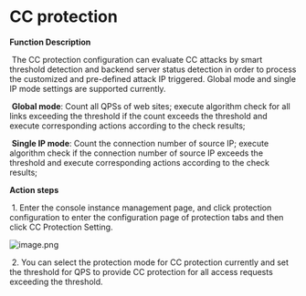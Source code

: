 # CC protection

**Function Description**   

​    The CC protection configuration can evaluate CC attacks by smart threshold detection and backend server status detection in order to process the customized and pre-defined attack IP triggered. Global mode and single IP mode settings are supported currently.

​    **Global mode**: Count all QPSs of web sites; execute algorithm check for all links exceeding the threshold if the count exceeds the threshold and execute corresponding actions according to the check results;

​    **Single IP mode**: Count the connection number of source IP; execute algorithm check if the connection number of source IP exceeds the threshold and execute corresponding actions according to the check results;

 **Action steps**

​    1. Enter the console instance management page, and click protection configuration to enter the configuration page of protection tabs and then click CC Protection Setting.

![image.png](https://img1.jcloudcs.com/cms/f5bef0b4-a1a9-4ad7-9a89-d51bbff0b78820180817102425.png)

​    2. You can select the protection mode for CC protection currently and set the threshold for QPS to provide CC protection for all access requests exceeding the threshold.